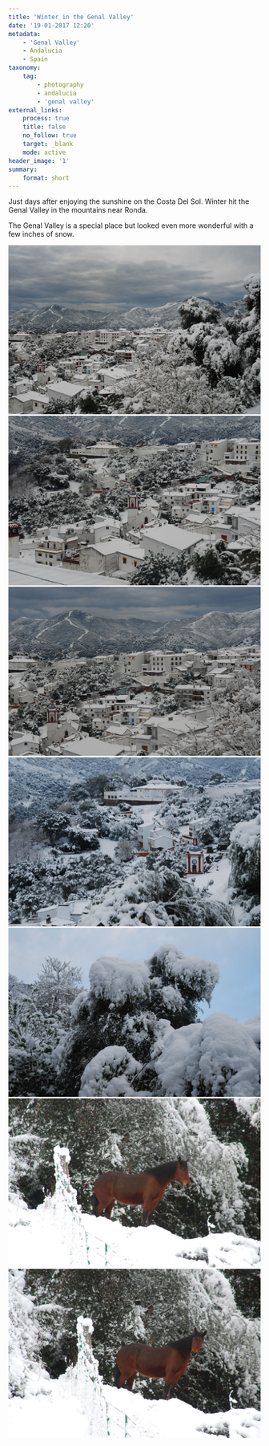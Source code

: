 ```yaml
---
title: 'Winter in the Genal Valley'
date: '19-01-2017 12:20'
metadata:
    - 'Genal Valley'
    - Andalucia
    - Spain
taxonomy:
    tag:
        - photography
        - andalucia
        - 'genal valley'
external_links:
    process: true
    title: false
    no_follow: true
    target: _blank
    mode: active
header_image: '1'
summary:
    format: short
---
```


Just days after enjoying the sunshine on the Costa Del Sol. 
Winter hit the Genal Valley in the mountains near Ronda.

The Genal Valley is a special place but looked even more wonderful with a few inches of snow.


![](DSC_0350.jpg)
![](DSC_0346.jpg)
![](DSC_0347.jpg)
![](DSC_0331.jpg)
![](DSC_0336.jpg)
![](DSC_0351.jpg)
![](DSC_0352.jpg)